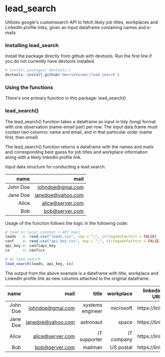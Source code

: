 # lead_search
Utilizes google's customsearch API to fetch likely job titles, workplaces and LinkedIn profile links, given an input dataframe containing names and e-mails

### Installing lead_search
Install the package directly from github with devtools. Run the first line if you do not currently have devtools installed.

```R
# install.packages('devtools') 
devtools::install_github('HenrikVarmer/lead_search')
```
### Using the functions
There's one primary function in this package: lead_search()

### lead_search()

The lead_search() function takes a dataframe as input in tidy (long) format with one observation (name-email pair) per row. The input data.frame must contain two columns: name and email, and in that particular order (name first, then email)

The lead_search() function returns a dataframe with the names and mails and corresponding best guess for job titles and workplace information along with a likely linkedin profile link. 

Input data structure for conducting a lead search:

| name          | mail               |
| ------------: |-------------------:|
| John Doe      | johndoe@gmai.com   |
| Jane Doe      | janedoe@yahoo.com  |
| Alice         | alice@server.com   |
| Bob           | bob@server.com     |

Usage of the function follows the logic in the following code:
```R
# read in local content + API keys
leads   <- read.csv("leads.csv", sep = ";", stringsAsFactors = FALSE)
conf    <- read.csv("api_key.csv", sep = ";", stringsAsFactors = FALSE)[1,]
api_key <- conf$api_key
cx      <- conf$cx

# do lead search
lead_search(leads, api_key, cx)
```
The output from the above example is a dataframe with title, workplace and LinkedIn profile link as new columns attached to the original dataframe. 

| name          | mail               | title            | workplace | linkedin URL |
| ------------: |-------------------:|-----------------:|----------:|-------------:|
| John Doe      | johndoe@gmai.com   | systems engineer | microsoft | https://link |
| Jane Doe      | janedoe@yahoo.com  | astronaut        | space     | https://link |
| Alice         | alice@server.com   | IT supporter     | IT company| https://link |
| Bob           | bob@server.com     | mailman          | US postal | https://link |





